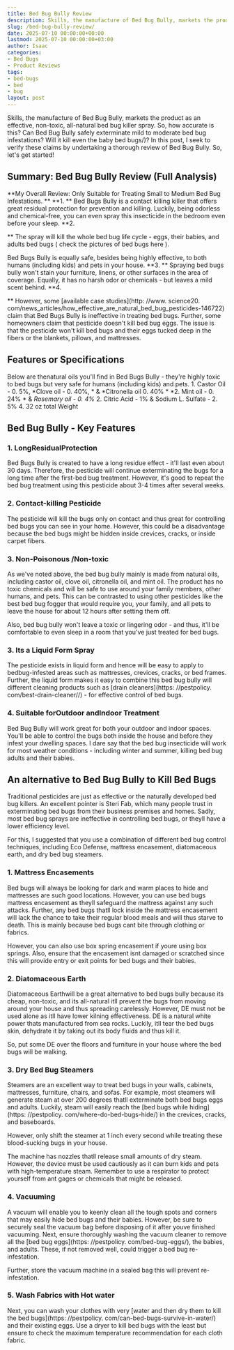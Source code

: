 ```yaml
---
title: Bed Bug Bully Review
description: Skills, the manufacture of Bed Bug Bully, markets the product as an effective, non-toxic, all-natural bed bug killer spray. So, how accurate is this? Can Bed...
slug: /bed-bug-bully-review/
date: 2025-07-10 00:00:00+00:00
lastmod: 2025-07-10 00:00:00+03:00
author: Isaac
categories:
- Bed Bugs
- Product Reviews
tags:
- bed-bugs
- bed
- bug
layout: post
---
```


Skills, the manufacture of Bed Bug Bully, markets the product as an effective, non-toxic, all-natural bed bug killer spray. So, how accurate is this? Can Bed Bug Bully safely exterminate mild to moderate bed bug infestations? Will it kill even the baby bed bugs/)? In this post, I seek to verify these claims by undertaking a thorough review of Bed Bug Bully. So, let's get started!

##  Summary: Bed Bug Bully Review (Full Analysis)

**My Overall Review: Only Suitable for Treating Small to Medium Bed Bug Infestations. ** **1. ** Bed Bugs Bully is a contact killing killer that offers great residual protection for prevention and killing. Luckily, being odorless and chemical-free, you can even spray this insecticide in the bedroom even before your sleep. **2.

** The spray will kill the whole bed bug life cycle - eggs, their babies, and adults bed bugs ( check the pictures of bed bugs here ).

Bed Bugs Bully is equally safe, besides being highly effective, to both humans (including kids) and pets in your house. **3. ** Spraying bed bugs bully won't stain your furniture, linens, or other surfaces in the area of coverage. Equally, it has no harsh odor or chemicals - but leaves a mild scent behind. **4.

** However, some [available case studies](http: //www. science20. com/news_articles/how_effective_are_natural_bed_bug_pesticides-146722) claim that Bed Bugs Bully is ineffective in treating bed bugs. Further, some homeowners claim that pesticide doesn't kill bed bug eggs. The issue is that the pesticide won't kill bed bugs and their eggs tucked deep in the fibers or the blankets, pillows, and mattresses.

##  Features or Specifications

Below are thenatural oils you'll find in Bed Bugs Bully - they're highly toxic to bed bugs but very safe for humans (including kids) and pets. 1. Castor Oil - 0. 5%, *Clove oil - 0. 40%, * & *Citronella oil 0. 40% * *2. Mint oil - 0. 24% * & *Rosemary oil - 0. 4%* 2. Citric Acid - 1% & Sodium L. Sulfate - 2. 5% 4. 32 oz total Weight

##  Bed Bug Bully - Key Features

###  1. Long**Residual**Protection

Bed Bugs Bully is created to have a long residue effect - it'll last even about 30 days. Therefore, the pesticide will continue exterminating the bugs for a long time after the first-bed bug treatment. However, it's good to repeat the bed bug treatment using this pesticide about 3-4 times after several weeks.

###  2. Contact-killing Pesticide

The pesticide will kill the bugs only on contact and thus great for controlling bed bugs you can see in your home. However, this could be a disadvantage because the bed bugs might be hidden inside crevices, cracks, or inside carpet fibers.

###  3. Non-Poisonous /Non-toxic

As we've noted above, the bed bug bully mainly is made from natural oils, including castor oil, clove oil, citronella oil, and mint oil. The product has no toxic chemicals and will be safe to use around your family members, other humans, and pets. This can be contrasted to using other pesticides like the best bed bug fogger that would require you, your family, and all pets to leave the house for about 12 hours after setting them off.

Also, bed bug bully won't leave a toxic or lingering odor - and thus, it'll be comfortable to even sleep in a room that you've just treated for bed bugs.

###  3. Its a Liquid Form Spray

The pesticide exists in liquid form and hence will be easy to apply to bedbug-infested areas such as mattresses, crevices, cracks, or bed frames. Further, the liquid form makes it easy to combine this bed bug bully will different cleaning products such as [drain cleaners](https: //pestpolicy. com/best-drain-cleaner//) - for effective control of bed bugs.

###  4. Suitable forOutdoor andIndoor Treatment

Bed Bug Bully will work great for both your outdoor and indoor spaces. You'll be able to control the bugs both inside the house and before they infest your dwelling spaces. I dare say that the bed bug insecticide will work for most weather conditions - including winter and summer, killing bed bug adults and their babies.

##  An alternative to Bed Bug Bully to Kill Bed Bugs

Traditional pesticides are just as effective or the naturally developed bed bug killers. An excellent pointer is Steri Fab, which many people trust in exterminating bed bugs from their business premises and homes. Sadly, most bed bug sprays are ineffective in controlling bed bugs, or theyll have a lower efficiency level.

For this, I suggested that you use a combination of different bed bug control techniques, including Eco Defense, mattress encasement, diatomaceous earth, and dry bed bug steamers.

###  1. Mattress Encasements

Bed bugs will always be looking for dark and warm places to hide and mattresses are such good locations. However, you can use bed bugs mattress encasement as theyll safeguard the mattress against any such attacks. Further, any bed bugs thatll lock inside the mattress encasement will lack the chance to take their regular blood meals and will thus starve to death. This is mainly because bed bugs cant bite through clothing or fabrics.

However, you can also use box spring encasement if youre using box springs. Also, ensure that the encasement isnt damaged or scratched since this will provide entry or exit points for bed bugs and their babies.

###  2. Diatomaceous Earth

Diatomaceous Earthwill be a great alternative to bed bugs bully because its cheap, non-toxic, and its all-natural itll prevent the bugs from moving around your house and thus spreading carelessly. However, DE must not be used alone as itll have lower kilning effectiveness. DE is a natural white power thats manufactured from sea rocks. Luckily, itll tear the bed bugs skin, dehydrate it by taking out its body fluids and thus kill it.

So, put some DE over the floors and furniture in your house where the bed bugs will be walking.

###  3. Dry Bed Bug Steamers

Steamers are an excellent way to treat bed bugs in your walls, cabinets, mattresses, furniture, chairs, and sofas. For example, most steamers will generate steam at over 200 degrees thatll exterminate both bed bugs eggs and adults. Luckily, steam will easily reach the [bed bugs while hiding](https: //pestpolicy. com/where-do-bed-bugs-hide/) in the crevices, cracks, and baseboards.

However, only shift the steamer at 1 inch every second while treating these blood-sucking bugs in your house.

The machine has nozzles thatll release small amounts of dry steam. However, the device must be used cautiously as it can burn kids and pets with high-temperature steam. Remember to use a respirator to protect yourself from ant gages or chemicals that might be released.

###  4. Vacuuming

A vacuum will enable you to keenly clean all the tough spots and corners that may easily hide bed bugs and their babies. However, be sure to securely seal the vacuum bag before disposing of it after youve finished vacuuming. Next, ensure thoroughly washing the vacuum cleaner to remove all the [bed bug eggs](https: //pestpolicy. com/bed-bug-eggs/), the babies, and adults. These, if not removed well, could trigger a bed bug re-infestation.

Further, store the vacuum machine in a sealed bag this will prevent re-infestation.

###  5. Wash Fabrics with Hot water

Next, you can wash your clothes with very [water and then dry them to kill the bed bugs](https: //pestpolicy. com/can-bed-bugs-survive-in-water/) and their existing eggs. Use a dryer to kill bed bugs with the least but ensure to check the maximum temperature recommendation for each cloth fabric.
